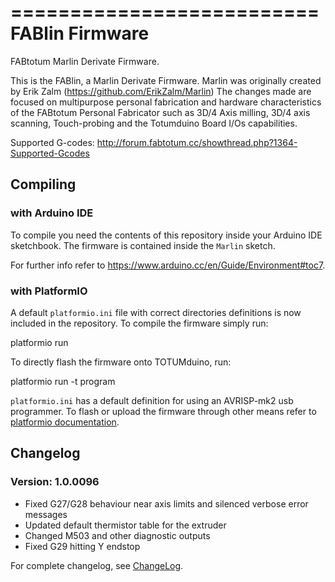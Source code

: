 ==========================
FABlin Firmware
==========================
FABtotum Marlin Derivate Firmware.

This is the FABlin, a Marlin Derivate Firmware. Marlin was originally created by Erik Zalm (https://github.com/ErikZalm/Marlin)
The changes made are focused on multipurpose personal fabrication and hardware characteristics of the FABtotum Personal Fabricator such as 3D/4 Axis milling, 3D/4 axis scanning, Touch-probing and the Totumduino Board I/Os capabilities.

Supported G-codes: http://forum.fabtotum.cc/showthread.php?1364-Supported-Gcodes


Compiling
---------

### with Arduino IDE

To compile you need the contents of this repository inside your Arduino IDE sketchbook. The firmware is contained inside the `Marlin` sketch.

For further info refer to https://www.arduino.cc/en/Guide/Environment#toc7.


### with PlatformIO

A default `platformio.ini` file with correct directories definitions is 
now included in the repository. To compile the firmware simply run:

  platformio run

To directly flash the firmware onto TOTUMduino, run:

  platformio run -t program

`platformio.ini` has a default definition for using an AVRISP-mk2 usb 
programmer. To flash or upload the firmware through other means refer 
to [platformio 
documentation](http://docs.platformio.org/en/stable/userguide/cmd_run.html).


Changelog
---------

### Version: 1.0.0096

- Fixed G27/G28 behaviour near axis limits and silenced verbose error messages
- Updated default thermistor table for the extruder
- Changed M503 and other diagnostic outputs
- Fixed G29 hitting Y endstop


For complete changelog, see [ChangeLog](ChangeLog.txt).
